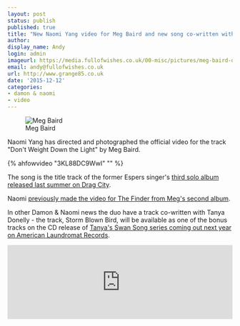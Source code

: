 ```yaml
---
layout: post
status: publish
published: true
title: "New Naomi Yang video for Meg Baird and new song co-written with Tanya Donelly"
author:
display_name: Andy
login: admin
imageurl: https://media.fullofwishes.co.uk/00-misc/pictures/meg-baird-dont-weigh-down-the-light.jpg
email: andy@fullofwishes.co.uk
url: http://www.grange85.co.uk
date: '2015-12-12'
categories:
- damon & naomi
- video
---
```

<figure class="caption aligncenter"><img src="https://media.fullofwishes.co.uk/00-misc/pictures/meg-baird-dont-weigh-down-the-light.jpg" alt="Meg Baird" /><figcaption class="caption-text">Meg Baird</figcaption></figure>
<p class="lead">Naomi Yang has directed and photographed the official video for the track "Don't Weight Down the Light" by Meg Baird.</p>

{% ahfowvideo "3KL88DC9WwI" "" %}

<p>The song is the title track of the former Espers singer's <a href="http://www.dragcity.com/products/don-t-weigh-down-the-light">third solo album released last summer on Drag City</a>.</p>
<p>Naomi <a href="/2011/11/07/extracurricular-naomi-yang-video-maker/">previously made the video for The Finder from Meg's second album</a>.</p>

<p class="lead">In other Damon & Naomi news the duo have a track co-written with Tanya Donelly - the track, Storm Blown Bird, will be available as one of the bonus tracks on the CD release of <a href="http://alr-music.com/tanyadonelly/">Tanya's Swan Song series coming out next year on American Laundromat Records</a>.</p>
<iframe width="100%" height="166" scrolling="no" frameborder="no" src="https://w.soundcloud.com/player/?url=https%3A//api.soundcloud.com/tracks/235746031&color=ff5500&auto_play=false&hide_related=false&show_comments=true&show_user=true&show_reposts=false"></iframe>
